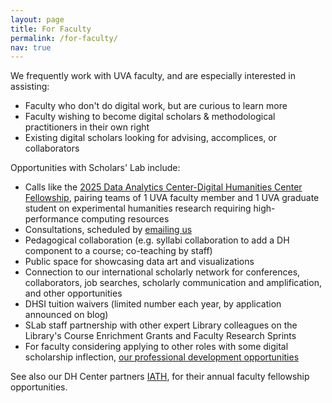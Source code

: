 ```yaml
---
layout: page
title: For Faculty
permalink: /for-faculty/
nav: true
---
```

<!-- could use expansion to everything we offer faculty, e.g. better description of and links to FRS/CEGs; course design and co-teaching we do, maybe with some examples of such past work? also we might add a sentence or two directing faculty to other, not-limited-to-faculty offerings such as consultations, makerspace, events? -->

We frequently work with UVA faculty, and are especially interested in assisting:
* Faculty who don't do digital work, but are curious to learn more
* Faculty wishing to become digital scholars & methodological practitioners in their own right
* Existing digital scholars looking for advising, accomplices, or collaborators

Opportunities with Scholars' Lab include:  
* Calls like the [2025 Data Analytics Center-Digital Humanities Center Fellowship](/blog/hpc-fellowships-cfp/), pairing teams of 1 UVA faculty member and 1 UVA graduate student on experimental humanities research requiring high-performance computing resources  
* Consultations, scheduled by [emailing us](mailto:scholarslab@virginia.edu)
* Pedagogical collaboration (e.g. syllabi collaboration to add a DH component to a course; co-teaching by staff)
* Public space for showcasing data art and visualizations
* Connection to our international scholarly network for conferences, collaborators, job searches, scholarly communication and amplification, and other opportunities 
* DHSI tuition waivers (limited number each year, by application announced on blog)
* SLab staff partnership with other expert Library colleagues on the Library's Course Enrichment Grants and Faculty Research Sprints
* For faculty considering applying to other roles with some digital scholarship inflection, [our professional development opportunities](/professional-development)

See also our DH Center partners <a href="https://www.iath.virginia.edu/">IATH</a>, for their annual faculty fellowship opportunities.